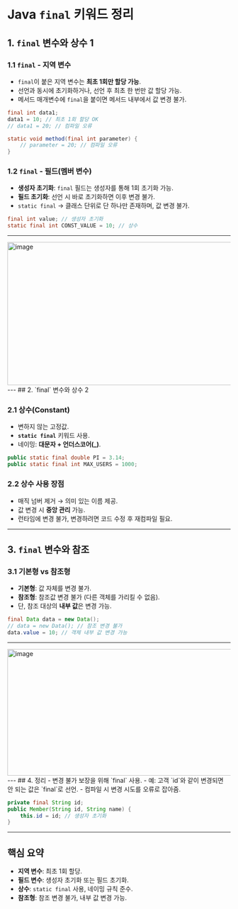 # Java `final` 키워드 정리

## 1. `final` 변수와 상수 1

### 1.1 `final` - 지역 변수
- `final`이 붙은 지역 변수는 **최초 1회만 할당 가능**.
- 선언과 동시에 초기화하거나, 선언 후 최초 한 번만 값 할당 가능.
- 메서드 매개변수에 `final`을 붙이면 메서드 내부에서 값 변경 불가.

```java
final int data1;
data1 = 10; // 최초 1회 할당 OK
// data1 = 20; // 컴파일 오류

static void method(final int parameter) {
    // parameter = 20; // 컴파일 오류
}
```

### 1.2 `final` - 필드(멤버 변수)
- **생성자 초기화**: `final` 필드는 생성자를 통해 1회 초기화 가능.
- **필드 초기화**: 선언 시 바로 초기화하면 이후 변경 불가.
- `static final` → 클래스 단위로 단 하나만 존재하며, 값 변경 불가.

```java
final int value; // 생성자 초기화
static final int CONST_VALUE = 10; // 상수
```

---

<img width="996" height="323" alt="image" src="https://github.com/user-attachments/assets/fabf820f-e295-4932-ab6e-4d52ce6484df" />
---
## 2. `final` 변수와 상수 2

### 2.1 상수(Constant)
- 변하지 않는 고정값.
- **`static final`** 키워드 사용.
- 네이밍: **대문자 + 언더스코어(_)**.

```java
public static final double PI = 3.14;
public static final int MAX_USERS = 1000;
```

### 2.2 상수 사용 장점
- 매직 넘버 제거 → 의미 있는 이름 제공.
- 값 변경 시 **중앙 관리** 가능.
- 런타임에 변경 불가, 변경하려면 코드 수정 후 재컴파일 필요.

---

## 3. `final` 변수와 참조

### 3.1 기본형 vs 참조형
- **기본형**: 값 자체를 변경 불가.
- **참조형**: 참조값 변경 불가 (다른 객체를 가리킬 수 없음).
- 단, 참조 대상의 **내부 값**은 변경 가능.

```java
final Data data = new Data();
// data = new Data(); // 참조 변경 불가
data.value = 10; // 객체 내부 값 변경 가능
```

---
<img width="996" height="286" alt="image" src="https://github.com/user-attachments/assets/f357b33f-68cc-431e-8690-fefec2d3346b" />
---
## 4. 정리
- 변경 불가 보장을 위해 `final` 사용.
- 예: 고객 `id`와 같이 변경되면 안 되는 값은 `final`로 선언.
- 컴파일 시 변경 시도를 오류로 잡아줌.

```java
private final String id;
public Member(String id, String name) {
    this.id = id; // 생성자 초기화
}
```

---

## 핵심 요약
- **지역 변수**: 최초 1회 할당.
- **필드 변수**: 생성자 초기화 또는 필드 초기화.
- **상수**: `static final` 사용, 네이밍 규칙 준수.
- **참조형**: 참조 변경 불가, 내부 값 변경 가능.
